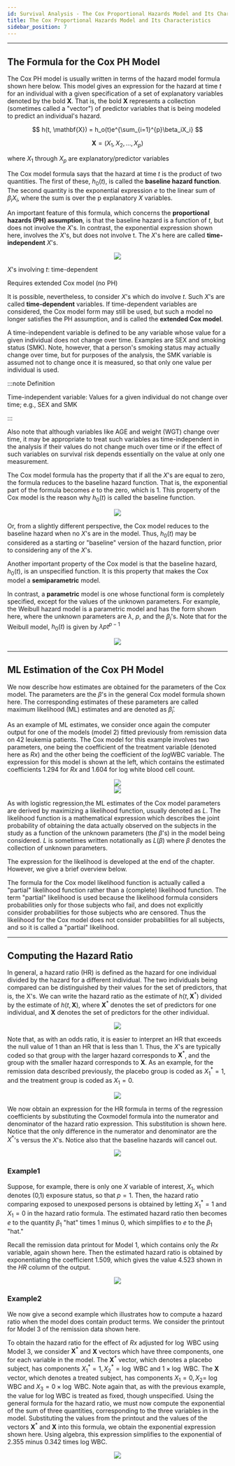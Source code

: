 ```yaml
---
id: Survival Analysis - The Cox Proportional Hazards Model and Its Characteristics
title: The Cox Proportional Hazards Model and Its Characteristics
sidebar_position: 7
---
```

---

## **The Formula for the Cox PH Model**

The Cox PH model is usually written in terms of the hazard model formula shown here below. This model gives an expression for the hazard at time $t$ for an individual with a given specification of a set of explanatory variables denoted by the bold **X**. That is, the bold **X** represents a collection (sometimes called a "vector") of predictor variables that is being modeled to predict an individual's hazard.

$$
h(t, \mathbf{X}) = h_o(t)e^{\sum_{i=1}^{p}\beta_iX_i}
$$

$$
\mathbf{X}=(X_1,X_2,...,X_p)
$$

where $X_1$ through $X_p$ are explanatory/predictor variables

The Cox model formula says that the hazard at time $t$ is the product of two quantities. The first of these, $h_0(t)$, is called the **baseline hazard function**. The second quantity is the exponential expression $e$ to the linear sum of $\beta_iX_i$, where the sum is over the p explanatory $X$ variables.

An important feature of this formula, which concerns the **proportional hazards (PH) assumption**, is that the baseline hazard is a function
of $t$, but does not involve the $X$'s. In contrast, the exponential expression shown here, involves the $X$'s, but does not involve t. The $X$'s here are called **time-independent** $X$'s.

<center><img src="https://i.postimg.cc/YS95Rwx9/C006-1.png"/></center>

$X$'s involving $t$: time-dependent

Requires extended Cox model (no PH)

It is possible, nevertheless, to consider $X$'s which do involve $t$. Such $X$'s are called **time-dependent** variables. If time-dependent variables are considered, the Cox model form may still be used, but such a model no longer satisfies the PH assumption, and is called the **extended Cox model**.

A time-independent variable is defined to be any variable whose value for a given individual does not change over time. Examples are SEX
and smoking status (SMK). Note, however, that a person's smoking status may actually change over time, but for purposes of the analysis, the SMK variable is assumed not to change once it is measured, so that only one value per individual is used.

:::note Definition

Time-independent variable:  Values for a given individual do not change over time; e.g., SEX and SMK

:::

Also note that although variables like AGE and weight (WGT) change over time, it may be appropriate to treat such variables as time-independent in the analysis if their values do not change much over time or if the effect of such variables on survival risk depends essentially on the value at only one measurement.

The Cox model formula has the property that if all the $X$'s are equal to zero, the formula reduces to the baseline hazard function. That is, the exponential part of the formula becomes $e$ to the zero, which is 1. This property of the Cox model is the reason why $h_0(t)$ is called the baseline function.

<center><img src="https://i.postimg.cc/pLYGgVZC/C006-2.png"/></center>

Or, from a slightly different perspective, the Cox model reduces to the baseline hazard when no $X$'s are in the model. Thus, $h_0(t)$ may be considered as a starting or "baseline" version of the hazard function, prior to considering any of the $X$'s.

Another important property of the Cox model is that the baseline hazard, $h_0(t)$, is an unspecified function. It is this property that makes the Cox model a **semiparametric** model.

In contrast, a **parametric** model is one whose functional form is completely specified, except for the values of the unknown parameters. For example, the Weibull hazard model is a parametric model and has the form shown here, where the unknown parameters are $\lambda$, $p$, and the $\beta_i$'s. Note that for the Weibull model, $h_0(t)$ is given by $\lambda pt^{p-1}$

<center><img src="https://i.postimg.cc/ZKjjcsKs/C006-3.png"/></center>

---

## **ML Estimation of the Cox PH Model**

We now describe how estimates are obtained for the parameters of the Cox model. The parameters are the $\beta$'s in the general Cox
model formula shown here. The corresponding estimates of these parameters are called maximum likelihood (ML) estimates and are denoted as $\hat{\beta}_i$.

As an example of ML estimates, we consider once again the computer output for one of the
models (model 2) fitted previously from remission data on 42 leukemia patients. The Cox model for this example involves two parameters, one being the coefficient of the
treatment variable (denoted here as $Rx$) and the other being the coefficient of the $log \mathrm{WBC}$ variable. The expression for this model is shown at the left, which contains the estimated coefficients $1.294$ for $Rx$ and $1.604$ for log white blood cell count.

<center><img src="https://i.postimg.cc/gJCR4Rf0/C006-4.png"/></center>

<center><img src="https://i.postimg.cc/J7Xj06kH/C006-5.png"/></center>

As with logistic regression,the ML estimates of the Cox model parameters are derived by maximizing a likelihood function, usually denoted as $L$. The likelihood function is a mathematical expression which describes the joint probability of obtaining the data actually observed on
the subjects in the study as a function of the unknown parameters (the $\beta$'s) in the model being considered. $L$ is sometimes written notationally as $L(\beta)$ where $\beta$ denotes the collection of unknown parameters.

The expression for the likelihood is developed at the end of the chapter. However, we give a brief overview below.

The formula for the Cox model likelihood function is actually called a "partial" likelihood function rather than a (complete) likelihood function. The term "partial" likelihood is used because the
likelihood formula considers probabilities only for those subjects who fail, and does not explicitly consider probabilities for those subjects who are censored. Thus the likelihood for the Cox
model does not consider probabilities for all subjects, and so it is called a "partial" likelihood.

---

## **Computing the Hazard Ratio**

In general, a hazard ratio (HR) is defined as the hazard for one individual divided by the hazard for a different individual. The two individuals
being compared can be distinguished by their values for the set of predictors, that is, the X's. We can write the hazard ratio as the estimate of $h(t,\mathbf{X}^*)$ divided by the estimate of $h(t,\mathbf{X})$, where $\mathbf{X}^*$ denotes the set of predictors for one individual, and $\mathbf{X}$ denotes the set of predictors for the other individual.

<center><img src="https://i.postimg.cc/W4CKTWBb/C006-6.png"/></center>

Note that, as with an odds ratio, it is easier to interpret an HR that exceeds the null value of 1 than an HR that is less than 1. Thus, the $X$'s are typically coded so that group with the larger hazard corresponds to $\mathbf{X}^*$, and the group with
the smaller hazard corresponds to $\mathbf{X}$. As an example, for the remission data described previously, the placebo group is coded as $X^*_1=1$, and the treatment group is coded as $X_1=0$.

<center><img src="https://i.postimg.cc/sDMhZTqR/C006-7.png"/></center>

We now obtain an expression for the HR formula in terms of the regression coefficients by substituting the Coxmodel formula into the numerator and denominator of the hazard ratio expression. This substitution is shown here. Notice that the only difference in the numerator and denominator are the $X^*$'s versus the $X$'s. Notice also that the baseline hazards will cancel out.

<center><img src="https://i.postimg.cc/MZmSmxk7/C006-8.png"/></center>

### **Example1**

Suppose, for example, there is only one $X$ variable of interest, $X_1$, which denotes (0,1) exposure status, so that $p = 1$. Then, the hazard ratio comparing exposed to unexposed persons is obtained by letting $X_1^* = 1$ and $X_1 = 0$ in the hazard ratio formula. The estimated hazard ratio then becomes $e$ to the quantity $\beta_1$ "hat" times 1 minus 0, which simplifies to $e$ to the $\beta_1$ "hat."

Recall the remission data printout for Model 1, which contains only the $Rx$ variable, again shown here. Then the estimated hazard ratio is obtained by exponentiating the coefficient 1.509, which gives the value 4.523 shown in the *HR* column of the output.

<center><img src="https://i.postimg.cc/zBMdY0cS/C006-9.png"/></center>

### **Example2**

We now give a second example which illustrates how to compute a hazard ratio when the model does contain product terms. We consider the printout for Model 3 of the remission data shown here.

To obtain the hazard ratio for the effect of $R x$ adjusted for $\log$ WBC using Model 3, we consider $\mathbf{X}^*$ and $\mathbf{X}$ vectors which have three components, one for each variable in the model. The $\mathbf{X}^*$ vector, which denotes a placebo subject, has components $X_1^*=1, X_2^*=\log$ WBC and $1 \times \log$ WBC. The $\mathbf{X}$ vector, which denotes a treated subject, has components $X_1=0, X_2=$ $\log$ WBC and $X_3=0 \times \log$ WBC. Note again that, as with the previous example, the value for log WBC is treated as fixed, though unspecified.
Using the general formula for the hazard ratio, we must now compute the exponential of the sum of three quantities, corresponding to the three variables in the model. Substituting the values from the printout and the values of the vectors $\mathbf{X}^*$ and $\mathbf{X}$ into this formula, we obtain the exponential expression shown here. Using algebra, this expression simplifies to the exponential of 2.355 minus 0.342 times log WBC.

<center><img src="https://i.postimg.cc/yNGhDWy7/C006-10.png"/></center>
